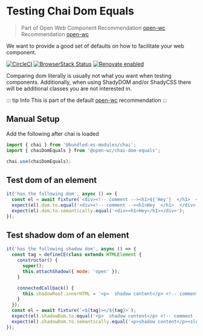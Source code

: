 # Testing Chai Dom Equals

> Part of Open Web Component Recommendation [open-wc](https://github.com/open-wc/open-wc/) Recommendation [open-wc](https://github.com/open-wc/open-wc/)

We want to provide a good set of defaults on how to facilitate your web component.

[![CircleCI](https://circleci.com/gh/open-wc/open-wc.svg?style=shield)](https://circleci.com/gh/open-wc/open-wc)
[![BrowserStack Status](https://www.browserstack.com/automate/badge.svg?badge_key=M2UrSFVRang2OWNuZXlWSlhVc3FUVlJtTDkxMnp6eGFDb2pNakl4bGxnbz0tLUE5RjhCU0NUT1ZWa0NuQ3MySFFWWnc9PQ==--86f7fac07cdbd01dd2b26ae84dc6c8ca49e45b50)](https://www.browserstack.com/automate/public-build/M2UrSFVRang2OWNuZXlWSlhVc3FUVlJtTDkxMnp6eGFDb2pNakl4bGxnbz0tLUE5RjhCU0NUT1ZWa0NuQ3MySFFWWnc9PQ==--86f7fac07cdbd01dd2b26ae84dc6c8ca49e45b50)
[![Renovate enabled](https://img.shields.io/badge/renovate-enabled-brightgreen.svg)](https://renovatebot.com/)

Comparing dom literally is usually not what you want when testing components.
Additionally, when using ShadyDOM and/or ShadyCSS there will be additional classes you are not interested in.

::: tip Info
This is part of the default [open-wc](https://open-wc.org/) recommendation
:::

## Manual Setup

Add the following after chai is loaded

```js
import { chai } from '@bundled-es-modules/chai';
import { chaiDomEquals } from '@open-wc/chai-dom-equals';

chai.use(chaiDomEquals);
```

## Test dom of an element
```js
it('has the following dom', async () => {
  const el = await fixture(`<div><!-- comment --><h1>${'Hey'}  </h1>  </div>`);
  expect(el).dom.to.equal('<div><!-- comment --><h1>Hey  </h1>  </div>');
  expect(el).dom.to.semantically.equal('<div><h1>Hey</h1></div>');
});
```

## Test shadow dom of an element
```js
it('has the following shadow dom', async () => {
  const tag = defineCE(class extends HTMLElement {
    constructor() {
      super();
      this.attachShadow({ mode: 'open' });
    }

    connectedCallback() {
      this.shadowRoot.innerHTML = '<p>  shadow content</p> <!-- comment --> <slot></slot>';
    }
  });
  const el = await fixture(`<${tag}></${tag}>`);
  expect(el).shadowDom.to.equal('<p>  shadow content</p> <!-- comment --> <slot></slot>');
  expect(el).shadowDom.to.semantically.equal('<p>shadow content</p><slot>');
});
```
